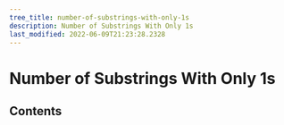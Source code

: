 ```yaml
---
tree_title: number-of-substrings-with-only-1s
description: Number of Substrings With Only 1s
last_modified: 2022-06-09T21:23:28.2328
---
```


# Number of Substrings With Only 1s

## Contents
